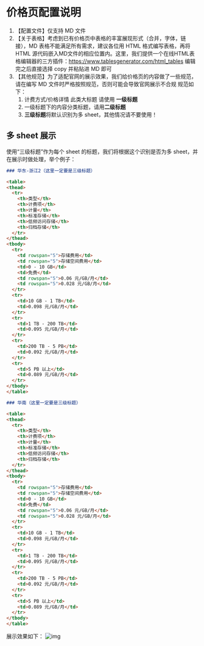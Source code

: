 # 价格页配置说明

1. 【配置文件】仅支持 MD 文件
2. 【关于表格】考虑到已有价格页中表格的丰富展现形式（合并，字体，链接），MD 表格不能满足所有需求，建议各位用  HTML 格式编写表格，再将 HTML 源代码嵌入MD文件的相应位置内。这里，我们提供一个在线HTML表格编辑器的三方插件：https://www.tablesgenerator.com/html_tables 编辑完之后直接选择 copy 并粘贴进 MD 即可
3. 【其他规范】为了适配官网的展示效果，我们给价格页的内容做了一些规范，请在编写 MD 文件时严格按照规范，否则可能会导致官网展示不合规
   规范如下：
    1. 计费方式/价格详情 此类大标题 请使用 **一级标题**
    2. 一级标题下的内容分类标题，请用**二级标题**
    3. **三级标题**将默认识别为多 sheet，其他情况请不要使用！

## 多 sheet 展示

使用“三级标题”作为每个 sheet 的标题，我们将根据这个识别是否为多 sheet，并在展示时做处理，举个例子：

```markdown
### 华东-浙江2（这里一定要是三级标题）

<table>
<thead>
  <tr>
    <th>类型</th>
    <th>计费项</th>
    <th>计量</th>
    <th>标准存储</th>
    <th>低频访问存储</th>
    <th>归档存储</th>
  </tr>
</thead>
<tbody>
  <tr>
    <td rowspan="5">存储费用</td>
    <td rowspan="5">存储空间费用</td>
    <td>0 - 10 GB</td>
    <td>免费</td>
    <td rowspan="5">0.06 元/GB/月</td>
    <td rowspan="5">0.028 元/GB/月</td>
  </tr>
  <tr>
    <td>10 GB - 1 TB</td>
    <td>0.098 元/GB/月</td>
  </tr>
  <tr>
    <td>1 TB - 200 TB</td>
    <td>0.095 元/GB/月</td>
  </tr>
  <tr>
    <td>200 TB - 5 PB</td>
    <td>0.092 元/GB/月</td>
  </tr>
  <tr>
    <td>5 PB 以上</td>
    <td>0.089 元/GB/月</td>
  </tr>
</tbody>
</table>

### 华南（这里一定要是三级标题）

<table>
<thead>
  <tr>
    <th>类型</th>
    <th>计费项</th>
    <th>计量</th>
    <th>标准存储</th>
    <th>低频访问存储</th>
    <th>归档存储</th>
  </tr>
</thead>
<tbody>
  <tr>
    <td rowspan="5">存储费用</td>
    <td rowspan="5">存储空间费用</td>
    <td>0 - 10 GB</td>
    <td>免费</td>
    <td rowspan="5">0.06 元/GB/月</td>
    <td rowspan="5">0.028 元/GB/月</td>
  </tr>
  <tr>
    <td>10 GB - 1 TB</td>
    <td>0.098 元/GB/月</td>
  </tr>
  <tr>
    <td>1 TB - 200 TB</td>
    <td>0.095 元/GB/月</td>
  </tr>
  <tr>
    <td>200 TB - 5 PB</td>
    <td>0.092 元/GB/月</td>
  </tr>
  <tr>
    <td>5 PB 以上</td>
    <td>0.089 元/GB/月</td>
  </tr>
</tbody>
</table>
```

展示效果如下：
![img](https://static-file.qiniu.io/static/doc/www-admin/%E4%BB%B7%E6%A0%BC%E9%85%8D%E7%BD%AE%E5%A4%9Asheet.png)